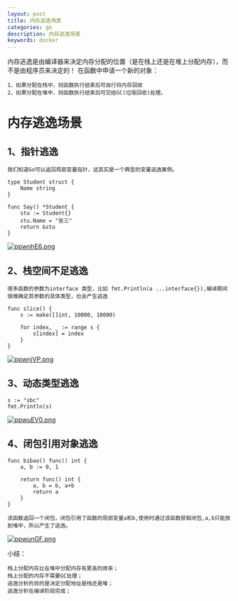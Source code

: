 ```yaml
---
layout: post
title: 内存逃逸场景
categories: go
description: 内存逃逸场景
keywords: docker
---
```


内存逃逸是由编译器来决定内存分配的位置（是在栈上还是在堆上分配内存），而不是由程序员来决定的！
在函数中申请一个新的对象： 
```
1、如果分配在栈中，则函数执行结束后可自行将内存回收
2、如果分配在堆中，则函数执行结束后可交给GC(垃圾回收)处理。
```


# 内存逃逸场景


## 1、指针逃逸
```
我们知道Go可以返回局部变量指针，这其实是一个典型的变量逃逸案例。

type Student struct {
	Name string
}

func Say() *Student {
	stu := Student{}
	stu.Name = "张三"
	return &stu
}

```
[![ppwnhE6.png](https://s1.ax1x.com/2023/03/23/ppwnhE6.png)](https://imgse.com/i/ppwnhE6)

## 2、栈空间不足逃逸
```
很多函数的参数为interface 类型，比如 fmt.Println(a ...interface{}),编译期间很难确定其参数的具体类型，也会产生逃逸

func slice() {
	s := make([]int, 10000, 10000)

	for index, _ := range s {
		s[index] = index
	}
}
```
[![ppwnjVP.png](https://s1.ax1x.com/2023/03/23/ppwnjVP.png)](https://imgse.com/i/ppwnjVP)


## 3、动态类型逃逸
```
s := "sbc"
fmt.Println(s)
```
[![ppwuEV0.png](https://s1.ax1x.com/2023/03/23/ppwuEV0.png)](https://imgse.com/i/ppwuEV0)


## 4、闭包引用对象逃逸
```
func bibao() func() int {
	a, b := 0, 1

	return func() int {
		a, b = b, a+b
		return a
	}
}

该函数返回一个闭包，闭包引用了函数的局部变量a和b,使用时通过该函数获取闭包,a,b只能放到堆中，所以产生了逃逸。
```
[![ppwunGF.png](https://s1.ax1x.com/2023/03/23/ppwunGF.png)](https://imgse.com/i/ppwunGF)

小结：
```
栈上分配内存比在堆中分配内存有更高的效率；
栈上分配的内存不需要GC处理；
逃逸分析的目的是决定分配地址是栈还是堆；
逃逸分析在编译阶段完成；

```